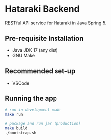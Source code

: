# Hataraki Backend

RESTful API service for Hataraki in Java Spring 5.

## Pre-requisite Installation

- Java JDK 17 (any dist)
- GNU Make

## Recommended set-up

- VSCode

## Running the app

```bash
# run in development mode
make run

# package and run jar (production)
make build
./bootstrap.sh
```
